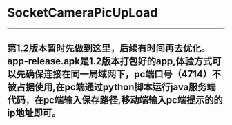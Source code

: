 # SocketCameraPicUpLoad
------------------------------
## 第1.2版本暂时先做到这里，后续有时间再去优化。app-release.apk是1.2版本打包好的app,体验方式可以先确保连接在同一局域网下，pc端口号（4714）不被占据使用,在pc端通过python脚本运行java服务端代码，在pc端输入保存路径,移动端输入pc端提示的的ip地址即可。
